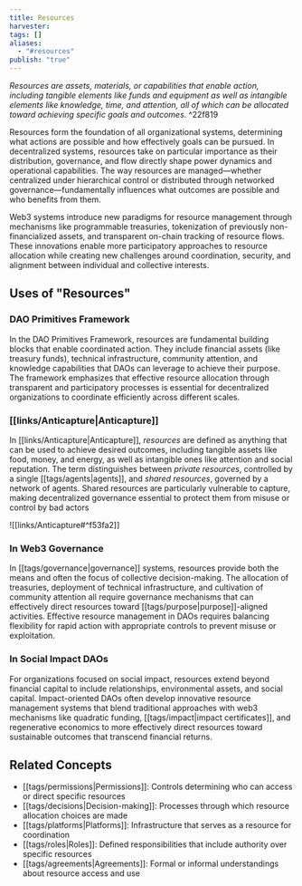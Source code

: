 ```yaml
---
title: Resources
harvester: 
tags: []
aliases:
  - "#resources"
publish: "true"
---
```


_Resources are assets, materials, or capabilities that enable action, including tangible elements like funds and equipment as well as intangible elements like knowledge, time, and attention, all of which can be allocated toward achieving specific goals and outcomes._ ^22f819

Resources form the foundation of all organizational systems, determining what actions are possible and how effectively goals can be pursued. In decentralized systems, resources take on particular importance as their distribution, governance, and flow directly shape power dynamics and operational capabilities. The way resources are managed—whether centralized under hierarchical control or distributed through networked governance—fundamentally influences what outcomes are possible and who benefits from them.

Web3 systems introduce new paradigms for resource management through mechanisms like programmable treasuries, tokenization of previously non-financialized assets, and transparent on-chain tracking of resource flows. These innovations enable more participatory approaches to resource allocation while creating new challenges around coordination, security, and alignment between individual and collective interests.

## Uses of "Resources"

### DAO Primitives Framework

In the DAO Primitives Framework, resources are fundamental building blocks that enable coordinated action. They include financial assets (like treasury funds), technical infrastructure, community attention, and knowledge capabilities that DAOs can leverage to achieve their purpose. The framework emphasizes that effective resource allocation through transparent and participatory processes is essential for decentralized organizations to coordinate efficiently across different scales.

### [[links/Anticapture|Anticapture]]

In [[links/Anticapture|Anticapture]], _resources_ are defined as anything that can be used to achieve desired outcomes, including tangible assets like food, money, and energy, as well as intangible ones like attention and social reputation. The term distinguishes between _private resources_, controlled by a single [[tags/agents|agents]], and _shared resources_, governed by a network of agents. Shared resources are particularly vulnerable to capture, making decentralized governance essential to protect them from misuse or control by bad actors

![[links/Anticapture#^f53fa2]]

### In Web3 Governance

In [[tags/governance|governance]] systems, resources provide both the means and often the focus of collective decision-making. The allocation of treasuries, deployment of technical infrastructure, and cultivation of community attention all require governance mechanisms that can effectively direct resources toward [[tags/purpose|purpose]]-aligned activities. Effective resource management in DAOs requires balancing flexibility for rapid action with appropriate controls to prevent misuse or exploitation.

### In Social Impact DAOs

For organizations focused on social impact, resources extend beyond financial capital to include relationships, environmental assets, and social capital. Impact-oriented DAOs often develop innovative resource management systems that blend traditional approaches with web3 mechanisms like quadratic funding, [[tags/impact|impact certificates]], and regenerative economics to more effectively direct resources toward sustainable outcomes that transcend financial returns.

## Related Concepts

- [[tags/permissions|Permissions]]: Controls determining who can access or direct specific resources
- [[tags/decisions|Decision-making]]: Processes through which resource allocation choices are made
- [[tags/platforms|Platforms]]: Infrastructure that serves as a resource for coordination
- [[tags/roles|Roles]]: Defined responsibilities that include authority over specific resources
- [[tags/agreements|Agreements]]: Formal or informal understandings about resource access and use